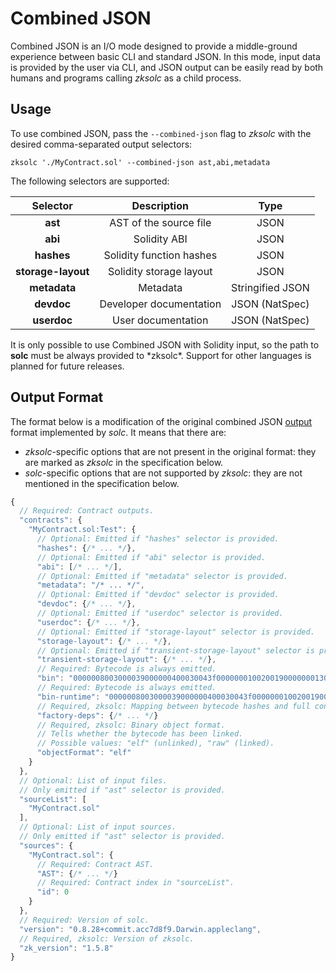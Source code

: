 # Combined JSON

Combined JSON is an I/O mode designed to provide a middle-ground experience between basic CLI and standard JSON. In this mode, input data is provided by the user via CLI, and JSON output can be easily read by both humans and programs calling *zksolc* as a child process.



## Usage

To use combined JSON, pass the `--combined-json` flag to *zksolc* with the desired comma-separated output selectors:

```shell
zksolc './MyContract.sol' --combined-json ast,abi,metadata
```

The following selectors are supported:

|         Selector        |                 Description                 |            Type           |
|:-----------------------:|:-------------------------------------------:|:-------------------------:|
| **ast**                 | AST of the source file                      | JSON                      |
| **abi**                 | Solidity ABI                                | JSON                      |
| **hashes**              | Solidity function hashes                    | JSON                      |
| **storage-layout**      | Solidity storage layout                     | JSON                      |
| **metadata**            | Metadata                                    | Stringified JSON          |
| **devdoc**              | Developer documentation                     | JSON (NatSpec)            |
| **userdoc**             | User documentation                          | JSON (NatSpec)            |

<div class="warning">
It is only possible to use Combined JSON with Solidity input, so the path to <b>solc</b> must be always provided to *zksolc*.
Support for other languages is planned for future releases.
</div>



## Output Format

The format below is a modification of the original combined JSON [output](https://docs.soliditylang.org/en/latest/using-the-compiler.html#output-description) format implemented by *solc*. It means that there are:
- *zksolc*-specific options that are not present in the original format: they are marked as *zksolc* in the specification below.
- *solc*-specific options that are not supported by *zksolc*: they are not mentioned in the specification below.

```javascript
{
  // Required: Contract outputs.
  "contracts": {
    "MyContract.sol:Test": {
      // Optional: Emitted if "hashes" selector is provided.
      "hashes": {/* ... */},
      // Optional: Emitted if "abi" selector is provided.
      "abi": [/* ... */],
      // Optional: Emitted if "metadata" selector is provided.
      "metadata": "/* ... */",
      // Optional: Emitted if "devdoc" selector is provided.
      "devdoc": {/* ... */},
      // Optional: Emitted if "userdoc" selector is provided.
      "userdoc": {/* ... */},
      // Optional: Emitted if "storage-layout" selector is provided.
      "storage-layout": {/* ... */},
      // Optional: Emitted if "transient-storage-layout" selector is provided.
      "transient-storage-layout": {/* ... */},
      // Required: Bytecode is always emitted.
      "bin": "0000008003000039000000400030043f0000000100200190000000130000c13d...",
      // Required: Bytecode is always emitted.
      "bin-runtime": "0000008003000039000000400030043f0000000100200190000000130000c13d...",
      // Required, zksolc: Mapping between bytecode hashes and full contract identifiers (e.g. "MyContract.sol:Test").
      "factory-deps": {/* ... */}
      // Required, zksolc: Binary object format.
      // Tells whether the bytecode has been linked.
      // Possible values: "elf" (unlinked), "raw" (linked).
      "objectFormat": "elf"
    }
  },
  // Optional: List of input files.
  // Only emitted if "ast" selector is provided.
  "sourceList": [
    "MyContract.sol"
  ],
  // Optional: List of input sources.
  // Only emitted if "ast" selector is provided.
  "sources": {
    "MyContract.sol": {
      // Required: Contract AST.
      "AST": {/* ... */}
      // Required: Contract index in "sourceList".
      "id": 0
    }
  },
  // Required: Version of solc.
  "version": "0.8.28+commit.acc7d8f9.Darwin.appleclang",
  // Required, zksolc: Version of zksolc.
  "zk_version": "1.5.8"
}
```